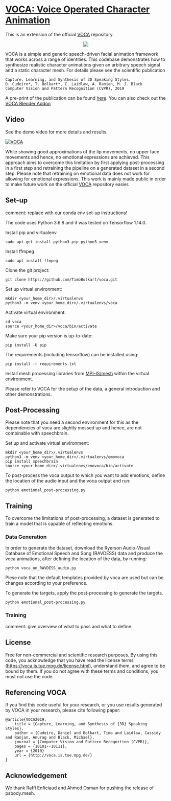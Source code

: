 # [VOCA: Voice Operated Character Animation](https://voca.is.tue.mpg.de)

This is an extension of the official [VOCA](https://voca.is.tue.mpg.de) repository.

<p align="center"> 
<img src="gif/speech_driven_animation.gif">
</p>

VOCA is a simple and generic speech-driven facial animation framework that works across a range of identities. This codebase demonstrates how to synthesize realistic character animations given an arbitrary speech signal and a static character mesh. For details please see the scientific publication

```
Capture, Learning, and Synthesis of 3D Speaking Styles.
D. Cudeiro*, T. Bolkart*, C. Laidlaw, A. Ranjan, M. J. Black
Computer Vision and Pattern Recognition (CVPR), 2019
```

A pre-print of the publication can be found [here](
https://ps.is.tuebingen.mpg.de/uploads_file/attachment/attachment/510/paper_final.pdf).
You can also check out the [VOCA Blender Addon](https://github.com/SasageyoOrg/voca-blender)

## Video

See the demo video for more details and results.

[![VOCA](https://img.youtube.com/vi/XceCxf_GyW4/0.jpg)](https://youtu.be/XceCxf_GyW4)

While showing good approximations of the lip movements, no upper face movements and hence, no emotional expressions are achieved.
This approach aims to overcome this limitation by first applying post-processing in a first step and retraining the pipeline on a generated dataset in a second step.
Please note that retraining on emotional data does not work for allowing for emotional expressions. This work is mainly made public in order to make future work on the official [VOCA](https://voca.is.tue.mpg.de) repository easier.

## Set-up

comment: replace with our conda env set-up instructions!

The code uses Python 3.6.8 and it was tested on Tensorflow 1.14.0.

Install pip and virtualenv
```
sudo apt-get install python3-pip python3-venv
```

Install ffmpeg
```
sudo apt install ffmpeg
```

Clone the git project:
```
git clone https://github.com/TimoBolkart/voca.git
```

Set up virtual environment:
```
mkdir <your_home_dir>/.virtualenvs
python3 -m venv <your_home_dir>/.virtualenvs/voca
```

Activate virtual environment:
```
cd voca
source <your_home_dir>/voca/bin/activate
```

Make sure your pip version is up-to-date:
```
pip install -U pip
```

The requirements (including tensorflow) can be installed using:
```
pip install -r requirements.txt
```

Install mesh processing libraries from [MPI-IS/mesh](https://github.com/MPI-IS/mesh) within the virtual environment.

Please refer to VOCA for the setup of the data, a general introduction and other demonstrations.

## Post-Processing

Please note that you need a second environment for this as the dependencies of voca are slightly messed up and hence, are not combinable with speechbrain.

Set up and activate virtual environment:
```
mkdir <your_home_dir>/.virtualenvs
python3 -m venv <your_home_dir>/.virtualenvs/emovoca
pip install speechbrain
source <your_home_dir>/.virtualenvs/emovoca/bin/activate
```

To post-process the voca output to which you want to add emotions, define the location of the audio input and the voca output and run:
```
python emotional_post-processing.py
```

## Training

To overcome the limitations of post-processing, a dataset is generated to train a model that is capable of reflecting emotions.

### Data Generation

In order to generate the dataset, download the Ryerson Audio-Visual Database of Emotional Speech and Song (RAVDESS) data and produce the voca animations, after defining the location of the data, by running:
```
python voca_on_RAVDESS_audio.py
```
Plese note that the default templates provided by voca are used but can be changes according to your preference.

To generate the targets, apply the post-processing to generate the targets.
```
python emotional_post-processing.py
```

### Training

comment: give overview of what to pass and what to define

## License

Free for non-commercial and scientific research purposes. By using this code, you acknowledge that you have read the license terms (https://voca.is.tue.mpg.de/license.html), understand them, and agree to be bound by them. If you do not agree with these terms and conditions, you must not use the code.


## Referencing VOCA

If you find this code useful for your research, or you use results generated by VOCA in your research, please cite following paper:

```
@article{VOCA2019,
    title = {Capture, Learning, and Synthesis of {3D} Speaking Styles},
    author = {Cudeiro, Daniel and Bolkart, Timo and Laidlaw, Cassidy and Ranjan, Anurag and Black, Michael},
    journal = {Computer Vision and Pattern Recognition (CVPR)},
    pages = {10101--10111},
    year = {2019}
    url = {http://voca.is.tue.mpg.de/}
}
```

## Acknowledgement

We thank Raffi Enficiaud and Ahmed Osman for pushing the release of psbody.mesh.









